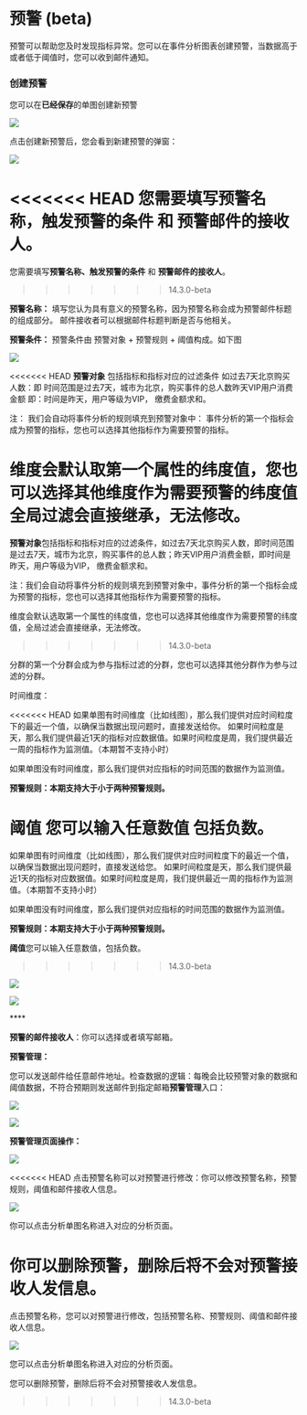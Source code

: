 # 预警 \(beta\)

预警可以帮助您及时发现指标异常。您可以在事件分析图表创建预警，当数据高于或者低于阈值时，您可以收到邮件通知。

### 创建预警

您可以在**已经保存**的单图创建新预警

![](../../.gitbook/assets/yu-jing-1.png)

点击创建新预警后，您会看到新建预警的弹窗：

![](../../.gitbook/assets/yu-jing-2.png)

<<<<<<< HEAD
您需要填写**预警名称，触发预警的条件** 和 **预警邮件的接收人**。 
=======
您需要填写**预警名称、触发预警的条件** 和 **预警邮件的接收人**。 
>>>>>>> 14.3.0-beta

**预警名称：** 填写您认为具有意义的预警名称，因为预警名称会成为预警邮件标题的组成部分。 邮件接收者可以根据邮件标题判断是否与他相关。

**预警条件：** 预警条件由 预警对象 + 预警规则 + 阈值构成。如下图

![](../../.gitbook/assets/yu-jing-3.png)

<<<<<<< HEAD
**预警对象** 包括指标和指标对应的过滤条件 如过去7天北京购买人数：即 时间范围是过去7天，城市为北京，购买事件的总人数昨天VIP用户消费金额 即：时间是昨天，用户等级为VIP， 缴费金额求和。

注： 我们会自动将事件分析的规则填充到预警对象中： 事件分析的第一个指标会成为预警的指标，您也可以选择其他指标作为需要预警的指标。 

维度会默认取第一个属性的纬度值，您也可以选择其他维度作为需要预警的纬度值 全局过滤会直接继承，无法修改。 
=======
**预警对象**包括指标和指标对应的过滤条件，如过去7天北京购买人数，即时间范围是过去7天，城市为北京，购买事件的总人数；昨天VIP用户消费金额，即时间是昨天，用户等级为VIP， 缴费金额求和。

注：我们会自动将事件分析的规则填充到预警对象中，事件分析的第一个指标会成为预警的指标，您也可以选择其他指标作为需要预警的指标。 

维度会默认选取第一个属性的纬度值，您也可以选择其他维度作为需要预警的纬度值，全局过滤会直接继承，无法修改。 
>>>>>>> 14.3.0-beta

分群的第一个分群会成为参与指标过滤的分群，您也可以选择其他分群作为参与过滤的分群。 

时间维度： 

<<<<<<< HEAD
如果单图有时间维度（比如线图），那么我们提供对应时间粒度下的最近一个值，以确保当数据出现问题时，直接发送给你。 如果时间粒度是天，那么我们提供最近1天的指标对应数据值。如果时间粒度是周，我们提供最近一周的指标作为监测值。（本期暂不支持小时）

 如果单图没有时间维度，那么我们提供对应指标的时间范围的数据作为监测值。

**预警规则：**本期支持大于小于两种预警规则**。**

**阈值** 您可以输入任意数值 包括负数。
=======
如果单图有时间维度（比如线图），那么我们提供对应时间粒度下的最近一个值，以确保当数据出现问题时，直接发送给您。 如果时间粒度是天，那么我们提供最近1天的指标对应数据值。如果时间粒度是周，我们提供最近一周的指标作为监测值。（本期暂不支持小时）

如果单图没有时间维度，那么我们提供对应指标的时间范围的数据作为监测值。

**预警规则：**本期支持大于小于两种预警规则**。**

**阈值**您可以输入任意数值，包括负数。
>>>>>>> 14.3.0-beta

![](../../.gitbook/assets/yu-jing-4.png)

![](../../.gitbook/assets/yu-jing-6.png)

\*\*\*\*

**预警的邮件接收人**：你可以选择或者填写邮箱。

**预警管理：**

您可以发送邮件给任意邮件地址。检查数据的逻辑：每晚会比较预警对象的数据和阈值数据，不符合预期则发送邮件到指定邮箱**预警管理**入口：

![](../../.gitbook/assets/yu-jing-7.png)

![](https://growingio.feishu.cn/space/api/box/stream/download/asynccode/?code=MWUzNzhkZTg0M2RiODQ5MTJmYjU0YTMzOTlkNmM4MmNfcWJCbElHQ0FINzI3V1JKNTVMaXBsVjY3VE1GMWVjQ2dfVG9rZW46Ym94Y24ybXNFWnZYNllxMUxyQWFDTmI5aFBkXzE2MTgxOTM1NjU6MTYxODE5NzE2NV9WNA)

**预警管理页面操作：**

![](../../.gitbook/assets/yu-jing-8.png)

<<<<<<< HEAD
点击预警名称可以对预警进行修改：你可以修改预警名称，预警规则，阈值和邮件接收人信息。

![](../../.gitbook/assets/yu-jing-10.png)

你可以点击分析单图名称进入对应的分析页面。

你可以删除预警，删除后将不会对预警接收人发信息。
=======
点击预警名称，您可以对预警进行修改，包括预警名称、预警规则、阈值和邮件接收人信息。

![](../../.gitbook/assets/yu-jing-10.png)

您可以点击分析单图名称进入对应的分析页面。

您可以删除预警，删除后将不会对预警接收人发信息。
>>>>>>> 14.3.0-beta


